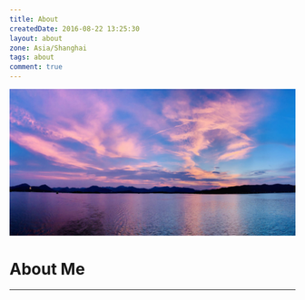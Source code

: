 ```yaml
---
title: About
createdDate: 2016-08-22 13:25:30
layout: about
zone: Asia/Shanghai
tags: about
comment: true
---
```


!["West Lake"](images/westlake.jpg "West Lake")

# About Me

----

<!--aplayer
{
    "name": "尼尔机械纪元 Nier Automata - Soundtrack Medley",
    "artist": "Animenz",
    "theme": "#F6890E",
    "url": "https://music.starry-s.me/music/0f0e_0758_070b_8de6859a81025aae1e540aed59439f48.m4a",
    "cover": "https://music.starry-s.me/music/cover/109951163092751719.jpg"
}
-->



